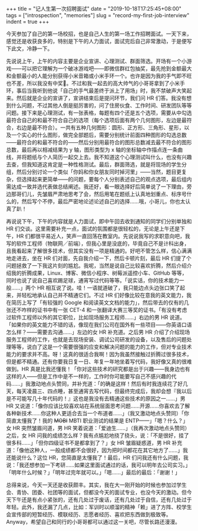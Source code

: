 +++
title = "记人生第一次招聘面试"
date = "2019-10-18T17:25:45+08:00"
tags = ["introspection", "memories"]
slug = "record-my-first-job-interview"
indent = true
+++

今天参加了自己的第一场校招，也是自己人生的第一场工作招聘面试。一天下来，感觉还是收获良多的，特别是下午的人力面试，面试完后自己非常激动，于是便写下此文，冷静一下。

先说说上午，上午的内容主要是企业宣讲、心理测试、群面筛选。开场有一个小游戏——可以把它理解为一个破冰游戏吧——即微信群红包抽奖，最先抢到金额最大和金额最小的人能分别获得小米音箱或小米手环一个。也许是因为我的手气即不旺也不差，所以我没有中奖🐶。不过和我一起去的高大帅气的小哥哥拿到了小米手环，事后当我听到他说「自己的手气最差终于派上了用场」时，我不禁破声大笑起来。然后就是企业的宣讲了，宣讲结束后是提问环节，我们问 HR 们答。我没有想到什么问题，不过其他人倒是挺厉害的，问了住房伙食、工作时间、研发团队等等问题。接下来是心理测试，有一张表格，每题有四个还是五个选项，需要从中勾选最符合自己的和最不符合自己的选项（每个选项后面有两个几何图形，左边是最符合，右边是最不符合）。一共有五种几何图形：圆形、正方形、三角形、星形，以及一个实心的什么图形，做完全部题后，需要分别统计前面四种图形的勾选总数——最符合的和最不符合的——然后分别用最符合的图形总数减去最不符合的图形总数，最后再以相减结果为 y 轴，图形类型为 x 轴的坐标轴中作描点连一条曲线，并将题纸与个人简历一起交上去。我不知道这个心理测试叫什么，也没有兴趣去查，但我知道这肯定是一种性格测试。最后，群面筛选，就是将现场的学生分组，然后分别讨论一个类似「你妈和你女朋友同时掉河里」——当然，题目更复杂，但选择起来更简单——的问题，要每个人分别表述自己的观点选项，最后组内需达成一致并选代表做总结阐述。我还好，看一眼选择好后简单说了一下理由，旁边那哥们儿，先皱眉严肃地思考了会，然后用笔在题纸上认真地划重点、标序号什么的，然后写个不停，最后严密地论述论述自己的选择……哦，小哥儿，你也太认真了趴！

再说说下午，下午的内容就是人力面试，即中午回去收到通知的同学们分别单独和 HR 们交谈。这里需要补充一点，面试的氛围都是很轻松的，无论是上午还是下午，HR 们都很平易近人，笑声一直回荡在教室内。先说说我写的求职意向吧，我写的软件工程师（物联网╱前端），但我心里是没底的，毕竟自己不是计科出身，且我看起来了解很多技术，但其实没有一项是精通的。好吧不管怎么样，信心满满地走进去，坐在 HR 们对面，先自我介绍一下，然后卡顿片刻，最后 HR 们提了个问题拯救了一下我这片刻的尴尬。我呢，当然是说自己比较喜欢折腾，然后介绍介绍我的折腾成果，Linux、博客、微信小程序、树莓派遥控小车、GitHub 等等，同时也说了说自己喜欢踢足球，通宵写过代码等等。「说实话，你的技术能力一般……」两个 HR 相互说了说。哇！一语就道破了，我只能边点头边张口笑了起来，并轻松地承认自己并不精通它们。不过 HR 们好像比较在意我的英文能力，我在简历上写了「有较强的 Google 和阅读英文文档的能力」，然后带去的仅有的几张还不咋样的证书中有一张 CET-4 和一张翻译大赛三等奖的证书。「有没有考虑过软件工程师以外的其它职位，比如现场服务工程师……」右边的男 HR 说道。「如果你的英文能力不错的话，像现在我们公司在国外有一些项目——你英语口语怎么样？——需要去沟通……」左边的女 HR 补充道。之后男 HR 介绍了介绍现场服务工程师的工作，也就是去现场安装、调试公司研发的设备，以及售后的问题处理等等，说白了这是一个需要很强的应变和解决问题的能力的工作，但对专业技术能力的要求并不高。呀！这真的很适合我啊！因为我虽然接触过折腾过很多技术，但是都不精通。还有你要我日复一日、年复一年地坐着写代码，我好像又真的很难做到。HR 真是比我还懂我！「你对这些技术的研究都是出于兴趣——我身边也有这样的人——但是工作中是不一样的，工作时你可能要写自己不感兴趣的代码……」我激动地点头赞同，并补充道：「的确是这样！然后有时我连续花了好几天，每天凌晨三、四点睡，甚至通宵去写代码，但最终完成后，我却会想『我以后是不可能写几十年代码的！』这也是我没有去精通这些技术的原因之一……」男 HR 又说道：「像你应该比较喜欢站在系统层面思考问题……开源……你喜欢去了解各种新技术……你这种人更适合去当一个布道者……」（我又激动地点头赞同）「你简直太懂我了！我的 ~~MOBI~~ MBTI 职业测试的结果是 ENTP——」「嗯？什么？」女 HR 突然皱眉问道，男 HR 笑着说道：「爱迪生……」（我再次激动地点头赞同）之后，女 HR 问我的成绩怎么样？我有点尴尬地挠了挠头，说：「不是很好，挂了很多科……」「但你四级证书不是都拿到了？」女 HR 皱眉疑惑道，男 HR 补充道：「像他这种人，一般成绩都不会很好，因为把时间都花在其它地方了……」我还能说什么？这位 HR，您简直是太懂我了！最后，HR 们问我还有什么问题，我说：「我还想参加一下考研……如果这里面试通过的话，我可以明年去公司实习。」「明年什么时候？」「明年过完年就可以。」「嗯……」最后的最后：「谢谢！」

总得来说，今天一天还是收获颇丰。其实，我在大一刚开始的时候也参加过学生会、青协、团委、社团等的面试，但都没今天的面试专业，也没今天的激动。但今天下午还是有点小紧张的，还有几处过于废话，还有几处过于自信，还有几处过于年轻。此外，我还漏了几点，比如：军训时以顺溜的精神「赖」进了方阵、校学生会宣传部的短暂经历、模联经历、志愿者经历、喜欢把东西做到极致等。Anyway，希望自己和同行的小哥哥都可以通过这一关吧，尽管长路还漫漫。
